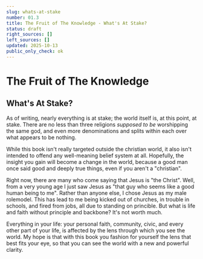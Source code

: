 ```yaml
---
slug: whats-at-stake
number: 01.3
title: The Fruit of The Knowledge - What's At Stake?
status: draft
right_sources: []
left_sources: []
updated: 2025-10-13
public_only_check: ok
---
```

# The Fruit of The Knowledge

## What's At Stake? 

As of writing, nearly everything is at stake; the world itself is, at this point, at stake. There are no less than three religions *supposed to be* worshipping the same god, and even more denominations and splits within each over what appears to be nothing. 

While this book isn't really targeted outside the christian world, it also isn't intended to offend any well-meaning belief system at all. Hopefully, the insight you gain will become a change in the world, because a good man once said good and deeply true things, even if you aren't a "christian".

Right now, there are many who come saying that Jesus is "the Christ". Well, from a very young age I just saw Jesus as "that guy who seems like a good human being to me". Rather than anyone else, I chose Jesus as my male rolemodel. This has lead to me being kicked out of churches, in trouble in schools, and fired from jobs, all due to standing on princible. But what is life and faith without principle and backbone? It's not worth much.

Everything in your life: your personal faith, community, civic, and every other part of your life, is affected by the lens through which you see the world. My hope is that with this book you fashion for yourself the lens that best fits your eye, so that you can see the world with a new and powerful clarity.